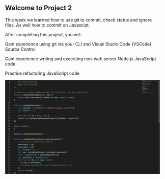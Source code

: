 ## Welcome to Project 2

This week we learned how to use git to commit, check status and ignore files. As well how to commit on Javascipt.

After completing this project, you will:

Gain experience using git via your CLI and Visual Studio Code (VSCode) Source Control

Gain experience writing and executing non-web server Node.js JavaScript code

Practice refactoring JavaScript code

![project2](p2.png)
